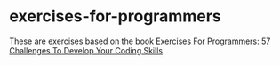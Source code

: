 # exercises-for-programmers

These are exercises based on the book [Exercises For Programmers: 57 Challenges To Develop Your Coding Skills](https://pragprog.com/book/bhwb/exercises-for-programmers).

